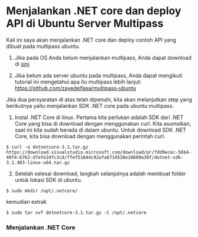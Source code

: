 # Menjalankan .NET core dan deploy API di Ubuntu Server Multipass

Kali ini saya akan menjalankan .NET core dan deploy contoh API yang dibuat pada multipass ubuntu.

1. Jika pada OS Anda belum menjalankan multipass, Anda dapat download di [sini](https://multipass.run/).

2. Jika belum ada server ubuntu pada multipass, Anda dapat mengikuti tutorial ini mengetahui apa itu multipass lebih lanjut:
https://github.com/zayedelfasa/multipass-ubuntu

Jika dua persyaratan di atas telah dipenuhi, kita akan melanjutkan step yang berikutnya yaitu menjalankan SDK .NET core pada ubuntu multipass.

1. Instal .NET Core di linux. 
Pertama kita perlukan adalah SDK dari .NET Core yang bisa di download dengan menggunakan curl. Kita asumsikan, saat ini kita sudah berada di dalam ubuntu. Untuk download SDK .NET Core, kita bisa download dengan menggunakan perintah curl. 
```
$ curl -o dotnetcore-3.1.tar.gz https://download.visualstudio.microsoft.com/download/pr/fdd9ecec-56b4-40f4-b762-d7efe24fc3cd/ffef51844c92afa6714528e10609a30f/dotnet-sdk-3.1.403-linux-x64.tar.gz
```

2. Setelah selesai download, langkah selanjutnya adalah membuat folder untuk lokasi SDK di ubuntu.
```
$ sudo mkdir /opt/.netcore/ 
```

kemudian extrak
```
$ sudo tar xvf dotnetcore-3.1.tar.gz -C /opt/.netcore
```

### Menjalankan .NET Core

